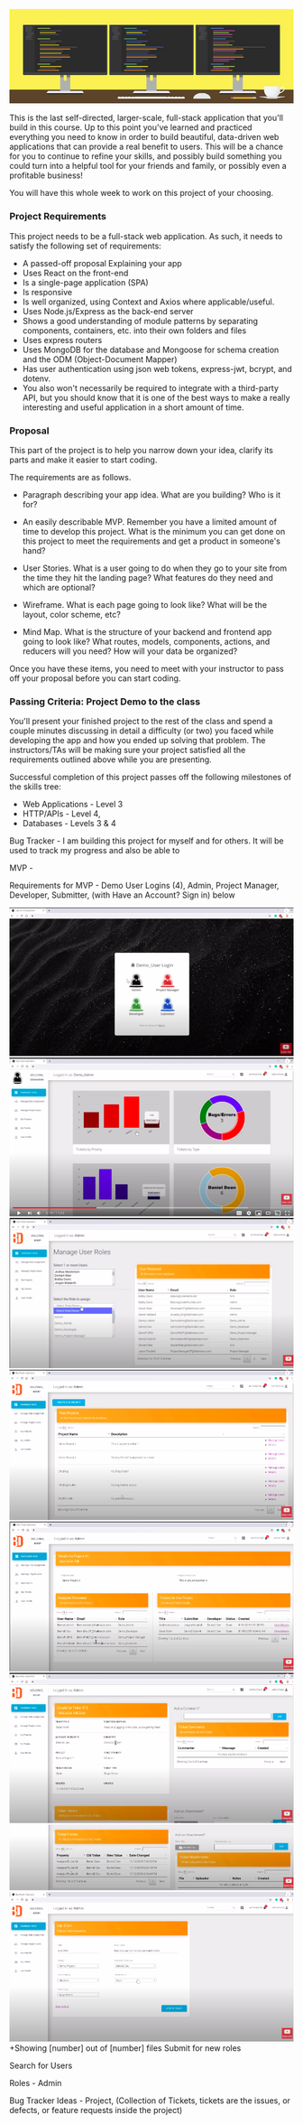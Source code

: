 ![](readmeimages/Learn-Javascript-1.jpg)

This is the last self-directed, larger-scale, full-stack application that you'll build in this course. Up to this point you've learned and practiced everything you need to know in order to build beautiful, data-driven web applications that can provide a real benefit to users. This will be a chance for you to continue to refine your skills, and possibly build something you could turn into a helpful tool for your friends and family, or possibly even a profitable business!

You will have this whole week to work on this project of your choosing.

### Project Requirements
This project needs to be a full-stack web application. As such, it needs to satisfy the following set of requirements:

* A passed-off proposal Explaining your app
* Uses React on the front-end
* Is a single-page application (SPA)
* Is responsive
* Is well organized, using Context and Axios where applicable/useful.
* Uses Node.js/Express as the back-end server
* Shows a good understanding of module patterns by separating components, containers, etc. into their own folders and files
* Uses express routers
* Uses MongoDB for the database and Mongoose for schema creation and the ODM (Object-Document Mapper)
* Has user authentication using json web tokens, express-jwt, bcrypt, and dotenv.
* You also won't necessarily be required to integrate with a third-party API, but you should know that it is one of the best ways to make a really interesting and useful application in a short amount of time.

### Proposal
This part of the project is to help you narrow down your idea, clarify its parts and make it easier to start coding.

The requirements are as follows.

* Paragraph describing your app idea. What are you building? Who is it for?

* An easily describable MVP. Remember you have a limited amount of time to develop this project. What is the minimum you can get done on this project to meet the requirements and get a product in someone's hand?

* User Stories. What is a user going to do when they go to your site from the time they hit the landing page? What features do they need and which are optional?

* Wireframe. What is each page going to look like? What will be the layout, color scheme, etc?

* Mind Map. What is the structure of your backend and frontend app going to look like? What routes, models, components, actions, and reducers will you need? How will your data be organized?

Once you have these items, you need to meet with your instructor to pass off your proposal before you can start coding.

### Passing Criteria: Project Demo to the class
You'll present your finished project to the rest of the class and spend a couple minutes discussing in detail a difficulty (or two) you faced while developing the app and how you ended up solving that problem. The instructors/TAs will be making sure your project satisfied all the requirements outlined above while you are presenting.

Successful completion of this project passes off the following milestones of the skills tree:

* Web Applications - Level 3
* HTTP/APIs - Level 4,
* Databases - Levels 3 & 4


Bug Tracker - I am building this project for myself and for others. It will be used to track my progress and also be able to 

MVP - 

Requirements for MVP - Demo User Logins (4), Admin, Project Manager, Developer, Submitter, (with Have an Account? Sign in) below

![](readmeimages/demo-user-logins.png)
![](readmeimages/dashboard-splash.png)
![](readmeimages/manage-user-roles.png)
![](readmeimages/create-new-project.png)
![](readmeimages/project-details.png)
![](readmeimages/ticket-details.png)
![](readmeimages/ticket-history-and-attachment.png)
![](readmeimages/edit-ticket.png)
+Showing [number] out of [number] files
Submit for new roles

Search for Users

Roles - Admin

Bug Tracker Ideas - Project, (Collection of Tickets, tickets are the issues, or defects, or feature requests inside the project)